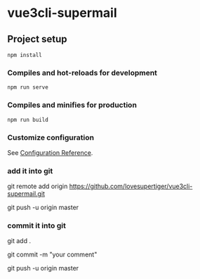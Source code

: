 # vue3cli-supermail

## Project setup
```
npm install
```

### Compiles and hot-reloads for development
```
npm run serve
```

### Compiles and minifies for production
```
npm run build
```

### Customize configuration
See [Configuration Reference](https://cli.vuejs.org/config/).

### add it into git
git remote add origin https://github.com/lovesupertiger/vue3cli-supermail.git

git push -u origin master

### commit it into git

git add .

git commit -m "your comment"

git push -u origin master

